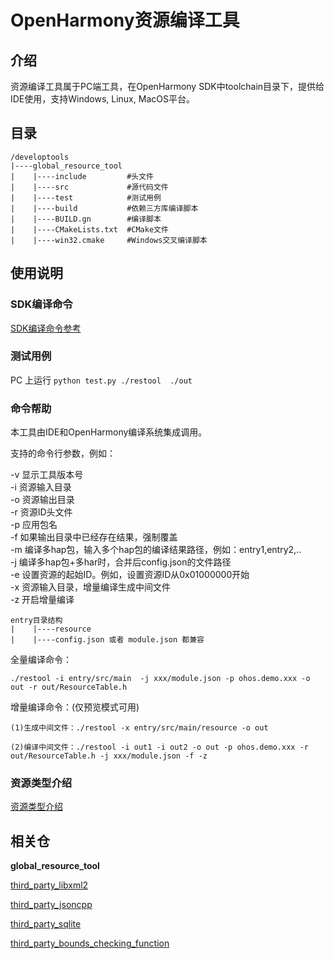 # OpenHarmony资源编译工具

## 介绍
资源编译工具属于PC端工具，在OpenHarmony SDK中toolchain目录下，提供给IDE使用，支持Windows, Linux, MacOS平台。

## 目录

```
/developtools
|----global_resource_tool
|    |----include         #头文件
|    |----src             #源代码文件
|    |----test            #测试用例
|    |----build           #依赖三方库编译脚本  
|    |----BUILD.gn        #编译脚本
|    |----CMakeLists.txt  #CMake文件
|    |----win32.cmake     #Windows交叉编译脚本  
```

## 使用说明

### SDK编译命令

[SDK编译命令参考](https://gitee.com/openharmony/build/blob/master/README_zh.md)

### 测试用例

PC 上运行 `python test.py ./restool  ./out`  
 
### 命令帮助

本工具由IDE和OpenHarmony编译系统集成调用。    

支持的命令行参数，例如：

-v 显示工具版本号  
-i 资源输入目录  
-o 资源输出目录  
-r 资源ID头文件  
-p 应用包名  
-f 如果输出目录中已经存在结果，强制覆盖  
-m 编译多hap包，输入多个hap包的编译结果路径，例如：entry1,entry2,..  
-j 编译多hap包+多har时，合并后config.json的文件路径  
-e 设置资源的起始ID。例如，设置资源ID从0x01000000开始  
-x 资源输入目录，增量编译生成中间文件  
-z 开启增量编译  

```
entry目录结构
|    |----resource
|    |----config.json 或者 module.json 都兼容
```
全量编译命令：

`./restool -i entry/src/main  -j xxx/module.json -p ohos.demo.xxx -o out -r out/ResourceTable.h `

增量编译命令：(仅预览模式可用)

`(1)生成中间文件：./restool -x entry/src/main/resource -o out` 

`(2)编译中间文件：./restool -i out1 -i out2 -o out -p ohos.demo.xxx -r out/ResourceTable.h -j xxx/module.json -f -z`

### 资源类型介绍
[资源类型介绍](https://gitee.com/openharmony/docs/blob/master/zh-cn/application-dev/quick-start/resource-categories-and-access.md)

## 相关仓

**global_resource_tool**

[third_party_libxml2](https://gitee.com/openharmony/third_party_libxml2/README_zh.md)

[third_party_jsoncpp](https://gitee.com/openharmony/third_party_jsoncpp/README_zh.md)

[third_party_sqlite](https://gitee.com/openharmony/third_party_sqlite/README_zh.md)

[third_party_bounds_checking_function](https://gitee.com/openharmony/third_party_bounds_checking_function/README_zh.md)
